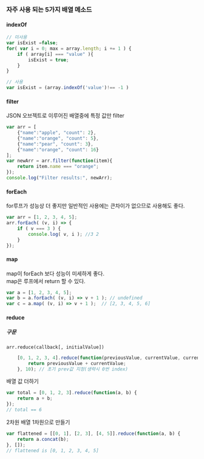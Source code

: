 ### 자주 사용 되는 5가지 배열 메소드

#### indexOf

```js
// 미사용
var isExist =false;
for( var i = 0; max = array.length; i += 1 ) {
    if ( array[i] === "value" ){
        isExist = true;
    }
}

// 사용
var isExist = (array.indexOf('value')!== -1 )
```

#### filter
JSON 오브젝트로 이루어진 배열중에 특정 값만 filter

```js
var arr = [    
    {"name":"apple", "count": 2},    
    {"name":"orange", "count": 5},    
    {"name":"pear", "count": 3},    
    {"name":"orange", "count": 16}
];    
var newArr = arr.filter(function(item){    
    return item.name === "orange";
});  
console.log("Filter results:", newArr);
```

#### forEach
for루프가 성능상 더 좋지만 일반적인 사용에는 큰차이가 없으므로 사용해도 좋다.

```js
var arr = [1, 2, 3, 4, 5];
arr.forEach( (v, i) => {
    if ( v === 3 ) {
        console.log( v, i ); //3 2
    }
});
```

#### map
map이 forEach 보다 성능이 미세하게 좋다.  
map은 루프에서 return 할 수 있다.

```js
var a = [1, 2, 3, 4, 5];
var b = a.forEach( (v, i) => v + 1 ); // undefined
var c = a.map( (v, i) => v + 1 );  // [2, 3, 4, 5, 6]
```

#### reduce
##### 구문  
    arr.reduce(callback[, initialValue])

```js
    [0, 1, 2, 3, 4].reduce(function(previousValue, currentValue, currentIndex, array) {
        return previousValue + currentValue;
    }, 10); // 초기 prev값 지정(생략시 0번 index)
```

배열 값 더하기
```js
var total = [0, 1, 2, 3].reduce(function(a, b) {
    return a + b;
});
// total == 6
```

2차원 배열 1차원으로 만들기
```js
var flattened = [[0, 1], [2, 3], [4, 5]].reduce(function(a, b) {
    return a.concat(b);
}, []);
// flattened is [0, 1, 2, 3, 4, 5]
```
